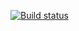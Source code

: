 [![Build status](https://ci.appveyor.com/api/projects/status/0yi6svh21rlwul74?svg=true)](https://ci.appveyor.com/project/AlexanderSamisko/ahj-animation)